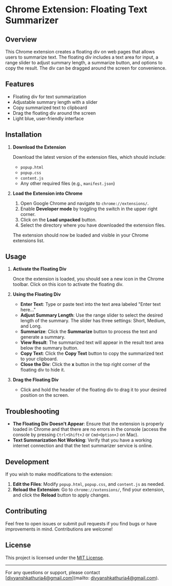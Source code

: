 # Chrome Extension: Floating Text Summarizer

## Overview

This Chrome extension creates a floating div on web pages that allows users to summarize text. The floating div includes a text area for input, a range slider to adjust summary length, a summarize button, and options to copy the result. The div can be dragged around the screen for convenience.

## Features

- Floating div for text summarization
- Adjustable summary length with a slider
- Copy summarized text to clipboard
- Drag the floating div around the screen
- Light blue, user-friendly interface

## Installation

1. **Download the Extension**

   Download the latest version of the extension files, which should include:
   - `popup.html`
   - `popup.css`
   - `content.js`
   - Any other required files (e.g., `manifest.json`)

2. **Load the Extension into Chrome**

   1. Open Google Chrome and navigate to `chrome://extensions/`.
   2. Enable **Developer mode** by toggling the switch in the upper right corner.
   3. Click on the **Load unpacked** button.
   4. Select the directory where you have downloaded the extension files.

   The extension should now be loaded and visible in your Chrome extensions list.

## Usage

1. **Activate the Floating Div**

   Once the extension is loaded, you should see a new icon in the Chrome toolbar. Click on this icon to activate the floating div.

2. **Using the Floating Div**

   - **Enter Text**: Type or paste text into the text area labeled "Enter text here..."
   - **Adjust Summary Length**: Use the range slider to select the desired length of the summary. The slider has three settings: Short, Medium, and Long.
   - **Summarize**: Click the **Summarize** button to process the text and generate a summary.
   - **View Result**: The summarized text will appear in the result text area below the summary button.
   - **Copy Text**: Click the **Copy Text** button to copy the summarized text to your clipboard.
   - **Close the Div**: Click the **x** button in the top right corner of the floating div to hide it.

3. **Drag the Floating Div**

   - Click and hold the header of the floating div to drag it to your desired position on the screen.

## Troubleshooting

- **The Floating Div Doesn't Appear**: Ensure that the extension is properly loaded in Chrome and that there are no errors in the console (access the console by pressing `Ctrl+Shift+J` or `Cmd+Option+J` on Mac).
- **Text Summarization Not Working**: Verify that you have a working internet connection and that the text summarizer service is online.

## Development

If you wish to make modifications to the extension:

1. **Edit the Files**: Modify `popup.html`, `popup.css`, and `content.js` as needed.
2. **Reload the Extension**: Go to `chrome://extensions/`, find your extension, and click the **Reload** button to apply changes.

## Contributing

Feel free to open issues or submit pull requests if you find bugs or have improvements in mind. Contributions are welcome!

## License

This project is licensed under the [MIT License](LICENSE).

---

For any questions or support, please contact [divyanshkathuria4@gmail.com](mailto: divyanshkathuria4@gmail.com).
